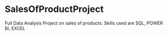 # SalesOfProductProject
Full Data Analysis Project on sales of products. Skills used are SQL, POWER BI, EXCEL
